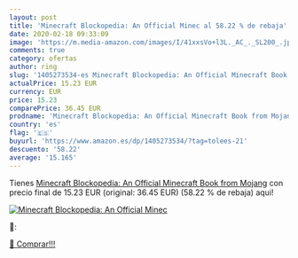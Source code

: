 ```yaml
---
layout: post
title: 'Minecraft Blockopedia: An Official Minec al 58.22 % de rebaja'
date: 2020-02-18 09:33:09
image: 'https://m.media-amazon.com/images/I/41xxsVo+l3L._AC_._SL200_.jpg'
comments: true
category: ofertas
author: ring
slug: '1405273534-es Minecraft Blockopedia: An Official Minecraft Book from Mojang'
actualPrice: 15.23 EUR
currency: EUR
price: 15.23
comparePrice: 36.45 EUR
prodname: 'Minecraft Blockopedia: An Official Minecraft Book from Mojang'
country: 'es'
flag: '🇪🇸'
buyurl: 'https://www.amazon.es/dp/1405273534/?tag=tolees-21'
descuento: '58.22'
average: '15.165'
---
```


Tienes [Minecraft Blockopedia: An Official Minecraft Book from Mojang](https://www.amazon.es/dp/1405273534/?tag=tolees-21) con precio final de  15.23 EUR (original: 36.45 EUR) (58.22 %  de rebaja) aqui!

[![Minecraft Blockopedia: An Official Minec](https://m.media-amazon.com/images/I/41xxsVo+l3L._AC_._SL200_.jpg)](https://www.amazon.es/dp/1405273534/?tag=tolees-21)

🔎:


[🛒 Comprar!!!](https://www.amazon.es/dp/1405273534/?tag=tolees-21)
